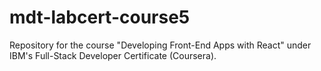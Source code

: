 # mdt-labcert-course5
Repository for the course "Developing Front-End Apps with React" under IBM's Full-Stack Developer Certificate (Coursera).

